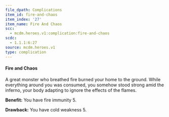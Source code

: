 ```yaml
---
file_dpath: Complications
item_id: fire-and-chaos
item_index: '27'
item_name: Fire And Chaos
scc:
  - mcdm.heroes.v1:complication:fire-and-chaos
scdc:
  - 1.1.1:6:27
source: mcdm.heroes.v1
type: complication
---
```


#### Fire and Chaos

A great monster who breathed fire burned your home to the ground. While everything around you was consumed, you somehow stood strong amid the inferno, your body adapting to ignore the effects of the flames.

**Benefit:** You have fire immunity 5.

**Drawback:** You have cold weakness 5.
